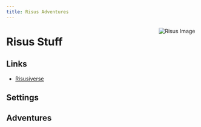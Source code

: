 ```yaml
---
title: Risus Adventures
---
```


<style> .sideimg {float:right; margin: 5px;}</style>

<span class="sideimg">![Risus Image](http://www.risusiverse.com/_/rsrc/1352864655264/home/We%20need%20you.png)</span>


# Risus Stuff
## Links
- [Risusiverse](http://www.risusiverse.com/)

## Settings

## Adventures

